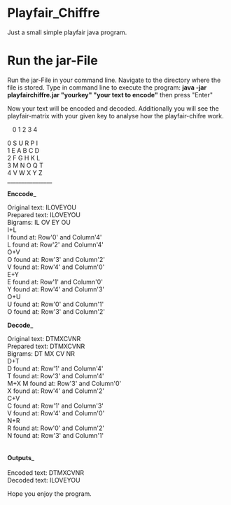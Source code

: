 # Playfair_Chiffre
Just a small simple playfair java program.

# Run the jar-File
Run the jar-File in your command line. Navigate to the directory where the file is stored.
Type in command line to execute the program:  <b>java -jar playfairchiffre.jar "yourkey" "your text to encode"</b> then press "Enter"

Now your text will be encoded and decoded. Additionally you will see the playfair-matrix with your given key to analyse how the playfair-chifre work. <br>








&nbsp;&nbsp;  0 1 2 3 4  

0   S U R P I <br>
1   E A B C D <br>
2   F G H K L <br>
3   M N O Q T <br>
4   V W X Y Z <br>
________________<br>


____________Enccode_____________<br>

Original text: ILOVEYOU<br>
Prepared text: ILOVEYOU<br>
Bigrams: IL OV EY OU <br>
I+L<br>
I found at: Row'0' and Column'4'<br>
L found at: Row'2' and Column'4'<br>
O+V<br>
O found at: Row'3' and Column'2'<br>
V found at: Row'4' and Column'0'<br>
E+Y<br>
E found at: Row'1' and Column'0'<br>
Y found at: Row'4' and Column'3'<br>
O+U<br>
U found at: Row'0' and Column'1'<br>
O found at: Row'3' and Column'2'<br>


____________Decode_____________<br>

Original text: DTMXCVNR<br>
Prepared text: DTMXCVNR<br>
Bigrams: DT MX CV NR <br>
D+T<br>
D found at: Row'1' and Column'4'<br>
T found at: Row'3' and Column'4'<br>
M+X
M found at: Row'3' and Column'0'<br>
X found at: Row'4' and Column'2'<br>
C+V<br>
C found at: Row'1' and Column'3'<br>
V found at: Row'4' and Column'0'<br>
N+R<br>
R found at: Row'0' and Column'2'<br>
N found at: Row'3' and Column'1'<br>
<br>
<br>
____________Outputs_____________<br>
<br>
Encoded text: DTMXCVNR<br>
Decoded text: ILOVEYOU<br>












Hope you enjoy the program.
